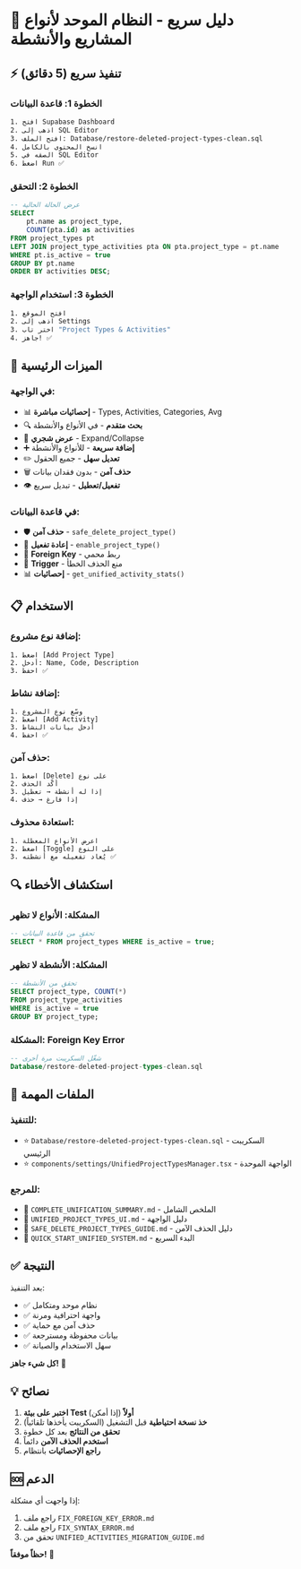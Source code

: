 # 🚀 دليل سريع - النظام الموحد لأنواع المشاريع والأنشطة

## ⚡ تنفيذ سريع (5 دقائق)

### **الخطوة 1: قاعدة البيانات**
```bash
1. افتح Supabase Dashboard
2. اذهب إلى SQL Editor
3. افتح الملف: Database/restore-deleted-project-types-clean.sql
4. انسخ المحتوى بالكامل
5. الصقه في SQL Editor
6. اضغط Run ✅
```

### **الخطوة 2: التحقق**
```sql
-- عرض الحالة الحالية
SELECT 
    pt.name as project_type,
    COUNT(pta.id) as activities
FROM project_types pt
LEFT JOIN project_type_activities pta ON pta.project_type = pt.name
WHERE pt.is_active = true
GROUP BY pt.name
ORDER BY activities DESC;
```

### **الخطوة 3: استخدام الواجهة**
```bash
1. افتح الموقع
2. اذهب إلى Settings
3. اختر تاب "Project Types & Activities"
4. جاهز! ✅
```

## 🎯 الميزات الرئيسية

### **في الواجهة:**
- 📊 **إحصائيات مباشرة** - Types, Activities, Categories, Avg
- 🔍 **بحث متقدم** - في الأنواع والأنشطة
- 🌳 **عرض شجري** - Expand/Collapse
- ➕ **إضافة سريعة** - للأنواع والأنشطة
- ✏️ **تعديل سهل** - جميع الحقول
- 🗑️ **حذف آمن** - بدون فقدان بيانات
- 👁️ **تفعيل/تعطيل** - تبديل سريع

### **في قاعدة البيانات:**
- 🛡️ **حذف آمن** - `safe_delete_project_type()`
- 🔄 **إعادة تفعيل** - `enable_project_type()`
- 🔗 **Foreign Key** - ربط محمي
- 🚨 **Trigger** - منع الحذف الخطأ
- 📊 **إحصائيات** - `get_unified_activity_stats()`

## 📋 الاستخدام

### **إضافة نوع مشروع:**
```
1. اضغط [Add Project Type]
2. أدخل: Name, Code, Description
3. احفظ ✅
```

### **إضافة نشاط:**
```
1. وسّع نوع المشروع
2. اضغط [Add Activity]
3. أدخل بيانات النشاط
4. احفظ ✅
```

### **حذف آمن:**
```
1. اضغط [Delete] على نوع
2. أكّد الحذف
3. إذا له أنشطة → تعطيل
4. إذا فارغ → حذف
```

### **استعادة محذوف:**
```
1. اعرض الأنواع المعطلة
2. اضغط [Toggle] على النوع
3. يُعاد تفعيله مع أنشطته ✅
```

## 🔍 استكشاف الأخطاء

### **المشكلة: الأنواع لا تظهر**
```sql
-- تحقق من قاعدة البيانات
SELECT * FROM project_types WHERE is_active = true;
```

### **المشكلة: الأنشطة لا تظهر**
```sql
-- تحقق من الأنشطة
SELECT project_type, COUNT(*) 
FROM project_type_activities 
WHERE is_active = true
GROUP BY project_type;
```

### **المشكلة: Foreign Key Error**
```sql
-- شغّل السكريبت مرة أخرى
Database/restore-deleted-project-types-clean.sql
```

## 📁 الملفات المهمة

### **للتنفيذ:**
- ⭐ `Database/restore-deleted-project-types-clean.sql` - السكريبت الرئيسي
- ⭐ `components/settings/UnifiedProjectTypesManager.tsx` - الواجهة الموحدة

### **للمرجع:**
- 📖 `COMPLETE_UNIFICATION_SUMMARY.md` - الملخص الشامل
- 📖 `UNIFIED_PROJECT_TYPES_UI.md` - دليل الواجهة
- 📖 `SAFE_DELETE_PROJECT_TYPES_GUIDE.md` - دليل الحذف الآمن
- 📖 `QUICK_START_UNIFIED_SYSTEM.md` - البدء السريع

## ✅ النتيجة

بعد التنفيذ:
- ✅ نظام موحد ومتكامل
- ✅ واجهة احترافية ومرنة
- ✅ حذف آمن مع حماية
- ✅ بيانات محفوظة ومسترجعة
- ✅ سهل الاستخدام والصيانة

**كل شيء جاهز!** 🎉

## 💡 نصائح

1. **اختبر على بيئة Test أولاً** (إذا أمكن)
2. **خذ نسخة احتياطية** قبل التشغيل (السكريبت يأخذها تلقائياً)
3. **تحقق من النتائج** بعد كل خطوة
4. **استخدم الحذف الآمن** دائماً
5. **راجع الإحصائيات** بانتظام

## 🆘 الدعم

إذا واجهت أي مشكلة:
1. راجع ملف `FIX_FOREIGN_KEY_ERROR.md`
2. راجع ملف `FIX_SYNTAX_ERROR.md`
3. تحقق من `UNIFIED_ACTIVITIES_MIGRATION_GUIDE.md`

**حظاً موفقاً!** 🚀
